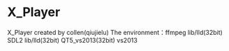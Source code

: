 # X_Player
X_Player created by collen(qiujielu)
The environment：ffmpeg lib/lld(32bit) SDL2 lib/lld(32bit) QT5_vs2013(32bit) vs2013
